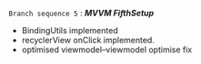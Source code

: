 

<code>Branch sequence 5</code> : <i><b>MVVM FifthSetup</b></i>
* BindingUtils implemented
* recyclerView onClick implemented.
* optimised viewmodel–viewmodel optimise fix
